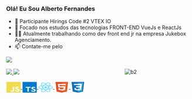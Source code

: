 ### Olá! Eu Sou Alberto Fernandes

- 🔭 Participante Hirings Code #2 VTEX IO
- 🚀 Focado nos estudos das tecnologias FRONT-END VueJs e ReactJs
- 👨‍💻 Atualmente trabalhando como dev front end jr na empresa Jukebox Agenciamento.
- 📫 Contate-me pelo 

<a href="https://www.linkedin.com/in/albertohfernandes/" target="_blank"><img src="https://img.shields.io/badge/-LinkedIn-%230077B5?style=for-the-badge&logo=linkedin&logoColor=white" target="_blank"></a>

<div>
  <a href="https://github.com/albertohf">
  <img height="180em" src="https://github-readme-stats.vercel.app/api?username=albertohf&show_icons=true&theme=dark&include_all_commits=true&count_private=true"/>
  <img height="180em" src="https://github-readme-stats.vercel.app/api/top-langs/?username=albertohf&layout=compact&langs_count=7&theme=dark"/>
  <img align="right" alt="b2" height="160" width="180" src="https://i.picasion.com/pic91/70b48e9ce3af8a9fe81b7b930c143aaa.gif">
</div>
</div>
  
<div style="display: inline_block"><br>
  <img align="center" height="30" width="40" src="https://raw.githubusercontent.com/devicons/devicon/master/icons/javascript/javascript-plain.svg">
  <img align="center" height="30" width="40" src="https://raw.githubusercontent.com/devicons/devicon/master/icons/typescript/typescript-plain.svg">
  <img align="center" height="30" width="40" src="https://raw.githubusercontent.com/devicons/devicon/master/icons/react/react-original.svg">
  <img align="center" height="30" width="40" src="https://raw.githubusercontent.com/devicons/devicon/master/icons/html5/html5-original.svg">
  <img align="center" height="30" width="40" src="https://raw.githubusercontent.com/devicons/devicon/master/icons/css3/css3-original.svg">
 

